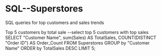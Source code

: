 # SQL--Superstores
SQL queries for top customers and sales trends

Top 5 customers by total sale
--select top 5 customers with top sales
SELECT "Customer Name", sum(Sales) AS TotalSales, COUNT(DISTINCT "Order ID") AS Order_Count FROM Superstores GROUP by "Customer Name" ORDER by TotalSales DESC LIMIT 5;
